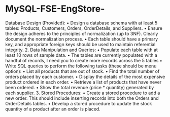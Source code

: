 # MySQL-FSE-EngStore-

Database Design (Provided):
• Design a database schema with at least 5 tables: Products, Customers,
Orders, OrderDetails, and Suppliers.
• Ensure the design adheres to the principles of normalization (up to 3NF).
Clearly document the normalization process.
• Each table should have a primary key, and appropriate foreign keys should
be used to maintain referential integrity.
2. Data Manipulation and Queries:
• Populate each table with at least 10 rows of sample data.
• The tables are currently populated with a handful of records, I
need you to create more records across the 5 tables
• Write SQL queries to perform the following tasks (these should be menu
option):
• List all products that are out of stock.
• Find the total number of orders placed by each customer.
• Display the details of the most expensive product ordered in each
order.
• Retrieve a list of products that have never been ordered.
• Show the total revenue (price * quantity) generated by each
supplier.
3. Stored Procedures:
• Create a stored procedure to add a new order. This should include
inserting records into both the Orders and OrderDetails tables.
• Develop a stored procedure to update the stock quantity of a product after
an order is placed.

